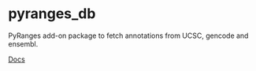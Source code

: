 # pyranges_db

PyRanges add-on package to fetch annotations from UCSC, gencode and ensembl.

[Docs](https://biocore-ntnu.github.io/pyranges/fetching-gene-tracks-as-pyranges.html)
